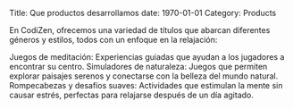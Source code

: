 Title: Que productos desarrollamos
date: 1970-01-01
Category: Products

En CodiZen, ofrecemos una variedad de títulos que abarcan diferentes géneros y estilos, todos con un enfoque en la relajación:

Juegos de meditación: Experiencias guiadas que ayudan a los jugadores a encontrar su centro.
Simuladores de naturaleza: Juegos que permiten explorar paisajes serenos y conectarse con la belleza del mundo natural.
Rompecabezas y desafíos suaves: Actividades que estimulan la mente sin causar estrés, perfectas para relajarse después de un día agitado.
